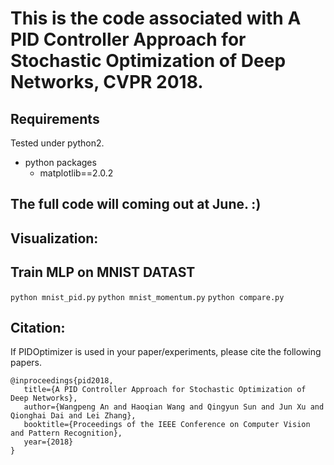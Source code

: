 # This is the code associated with A PID Controller Approach for Stochastic Optimization of Deep Networks, CVPR 2018.
## Requirements
Tested under python2.
- python packages
  - matplotlib==2.0.2
## The full code will coming out at June. :)
## Visualization:
## Train MLP on MNIST DATAST
`python mnist_pid.py`
`python mnist_momentum.py`
`python compare.py`
## Citation:
If PIDOptimizer is used in your paper/experiments, please cite the following papers.
```
@inproceedings{pid2018,
   title={A PID Controller Approach for Stochastic Optimization of Deep Networks},
   author={Wangpeng An and Haoqian Wang and Qingyun Sun and Jun Xu and Qionghai Dai and Lei Zhang},
   booktitle={Proceedings of the IEEE Conference on Computer Vision and Pattern Recognition},
   year={2018}
}
```
